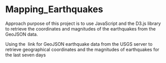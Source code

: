 # Mapping_Earthquakes


Approach purpose of this project is to use JavaScript and the D3.js library to retrieve the coordinates and magnitudes of the earthquakes from the GeoJSON data. 

Using the  link for GeoJSON earthquake data from the USGS server to retrieve geographical coordinates and the magnitudes of earthquakes for the last seven days
